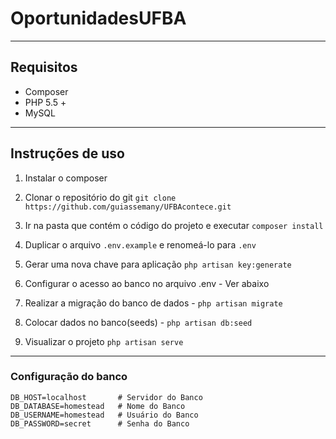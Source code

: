 # OportunidadesUFBA

---
## Requisitos
* Composer
* PHP 5.5 +
* MySQL


---
## Instruções de uso

1. Instalar o composer

2. Clonar o repositório do git `git clone https://github.com/guiassemany/UFBAcontece.git`

3. Ir na pasta que contém o código do projeto e executar `composer install`

4. Duplicar o arquivo `.env.example` e renomeá-lo para `.env`

5. Gerar uma nova chave para aplicação `php artisan key:generate`

6. Configurar o acesso ao banco no arquivo .env - Ver abaixo

7. Realizar a migração do banco de dados - `php artisan migrate`

8. Colocar dados no banco(seeds) - `php artisan db:seed`

9. Visualizar o projeto `php artisan serve`


---
### Configuração do banco
```
DB_HOST=localhost       # Servidor do Banco
DB_DATABASE=homestead   # Nome do Banco
DB_USERNAME=homestead   # Usuário do Banco
DB_PASSWORD=secret      # Senha do Banco
```